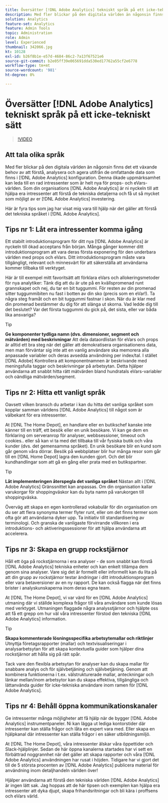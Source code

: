 ```yaml
---
title: Översätter [!DNL Adobe Analytics] tekniskt språk på ett icke-tekniskt sätt
description: Med fler blickar på den digitala världen än någonsin finns det ett växande behov av att förstå, analysera och agera utifrån de omfattande data som finns i [!DNL Adobe Analytics] konfiguration. Denna ökade uppmärksamhet kan leda till en rad intressenter som är helt nya för props- och eVars-världen. Som din organisations [!DNL Adobe Analytics] är ni nyckeln till att hjälpa era intressenter att förstå de tekniska detaljerna och få ut så mycket som möjligt av er [!DNL Adobe Analytics] investering.
solution: Analytics
feature-set: Analytics
feature: Admin Tools
topic: Administration
role: Admin
level: Experienced
thumbnail: 342066.jpg
kt: 10128
exl-id: b26f8b1e-e57d-4684-86c2-7a13f67521e6
source-git-commit: b2e05ff39e065691dda530ed17762a55cf2e6778
workflow-type: tm+mt
source-wordcount: '981'
ht-degree: 0%

---
```


# Översätter [!DNL Adobe Analytics] tekniskt språk på ett icke-tekniskt sätt

>[!VIDEO](https://video.tv.adobe.com/v/342066/?quality=12&learn=on)

## Att tala olika språk

Med fler blickar på den digitala världen än någonsin finns det ett växande behov av att förstå, analysera och agera utifrån de omfattande data som finns i [!DNL Adobe Analytics] konfiguration. Denna ökade uppmärksamhet kan leda till en rad intressenter som är helt nya för props- och eVars-världen. Som din organisations [!DNL Adobe Analytics] är ni nyckeln till att hjälpa era intressenter att förstå de tekniska detaljerna och få ut så mycket som möjligt av er [!DNL Adobe Analytics] investering.

Här är fyra tips som jag har visat mig vara till hjälp när det gäller att förstå det tekniska språket i [!DNL Adobe Analytics].

## Tips nr 1: Låt era intressenter komma igång

Ett stabilt introduktionsprogram för ditt nya [!DNL Adobe Analytics] är nyckeln till ökad acceptans från början. Många gånger kommer ditt introduktionsprogram att vara deras första exponering för den underbara världen med props och eVars. Ditt introduktionsprogram måste vara tillgängligt, relevant och minnesvärt för att säkerställa att användarna kommer tillbaka till verktyget.

Här är till exempel mitt favoritsätt att förklara eVars och allokeringsmetoder för nya analytiker: Tänk dig att du är ute på en kvällspromenad runt grannskapet och nej, du tar en bit tuggummi. För resten av din promenad sitter tuggummibiten nu fast i botten av din sko (precis som en eVar!). Ta några steg framåt och en bit tuggummi fastnar i skon. När du är klar med din promenad bestämmer du dig för att slänga ut skorna. Vad ledde dig till det beslutet? Var det första tuggummi du gick på, det sista, eller var båda lika ansvariga?

>[!TIP]
>
>**Ge komponenter tydliga namn (dvs. dimensioner, segment och mätvärden) med beskrivningar**
>Att dela dataordlistan för eVars och props är alltid ett bra steg när det gäller att demokratisera organisationens data, men man förväntar sig inte att en vanlig användare ska memorera alla anpassade variabler och deras avsedda användning per index/tal. I stället [!DNL Adobe] Kontrollera att komponentnamnen är beskrivande med meningsfulla taggar och beskrivningar på arbetsytan. Detta hjälper användarna att snabbt hitta rätt mätvärden bland hundratals eVars-variabler och oändliga mätvärden/segment.

## Tips nr 2: Hitta ett vanligt språk

Oavsett vilken bransch du arbetar i kan du hitta det vanliga språket som kopplar samman världens [!DNL Adobe Analytics] till något som är välbekant för era intressenter.

At [!DNL The Home Depot], en handlare eller en butikschef kanske inte känner till en träff, ett besök eller en unik besökare. Vi kan ge dem en förklaring om serveranrop för analyser, webbsessioner, timeout och cookies.. eller så kan vi ta med det tillbaka till vår fysiska butik och våra kunder (dvs. det gemensamma språket). En unik besökare blir en kund som går genom våra dörrar. Besök på webbplatser blir hur många resor som går till en [!DNL Home Depot] lagra den kunden gjort. Och det blir kundhandlingar som att gå en gång eller prata med en butikspartner.

>[!TIP]
>
>**Låt implementeringen återspegla det vanliga språket**
>Nästan allt i [!DNL Adobe Analytics] Gränssnittet kan anpassas. Om din organisation kallar varukorgar för shoppingväskor kan du byta namn på varukorgen till shoppingväska.
>
>Överväg att skapa en egen kontrollerad vokabulär för din organisation om du ser att flera synonyma termer flyter runt, eller om det finns termer som ofta gör att användarna dyker upp. Ta initiativ till standardisering av terminologi. Och granska de vanligaste förvirrande villkoren i era introduktions- och aktiveringssessioner för att hjälpa användarna att accelerera.

## Tips nr 3: Skapa en grupp rockstjärnor

Håll ett öga på rockstjärnorna i era analyser - de som snabbt kan förstå [!DNL Adobe Analytics] tekniska enheter och kan enkelt tillämpa dem genom sina analyser. Vare sig det är formellt eller informellt kan du lita på att din grupp av rockstjärnor testar ändringar i ditt introduktionsprogram eller vara betaversioner av en ny rapport. De kan också flagga när det finns brister i analyskunskaperna inom deras egna team.

At [!DNL The Home Depot], vi var värd för en [!DNL Adobe Analytics] utmaning där vi ställde komplexa frågor till våra användare som kunde lösas med verktyget. Utmaningen flaggade några analysstjärnor och hjälpte oss att få ett grepp om hur väl våra intressenter förstod den tekniska [!DNL Adobe Analytics] information.

>[!TIP]
>
>**Skapa kommenterade lösningsspecifika arbetsytemallar och riktlinjer**
>Utnyttja företagsrapporter (mallar) och textvisualiseringar i analysarbetsytan för att skapa kontextuella guider som hjälper dina rockstjärnor att hålla sig på rätt spår.
>
>Tack vare den flexibla arbetsytan för analyser kan du skapa mallar för snabbare analys och för självbetjäning och självbetjäning. Genom att kombinera funktionerna i t.ex. välstrukturerade mallar, anteckningar och länkar mellan/inom arbetsytor kan du skapa effektiva, tillgängliga och lättanvända guider för icke-tekniska användare inom ramen för [!DNL Adobe Analytics].

## Tips nr 4: Behåll öppna kommunikationskanaler

Ge intressenter många möjligheter att få hjälp när de bygger [!DNL Adobe Analytics] instrumentpaneler. Ni kan lägga ut lediga kontorstider där intressenter kan ställa frågor och låta en expert vara med. Eller skapa en hjälpkanal där intressenter kan ställa frågor i en säker utbildningsmiljö.

At [!DNL The Home Depot], våra intressenter älskar våra öppettider och Slack-hjälplinjer. Sedan de här öppna kanalerna startades har vi sett en förbättrad noggrannhet när det gäller att skapa rapporter och våra [!DNL Adobe Analytics] användningen har rusat i höjden. Tidigare har vi gjort det till de 5 största procenten av [!DNL Adobe Analytics] publicera material för användning inom detaljhandeln världen över!

Hjälper användarna att förstå den tekniska världen [!DNL Adobe Analytics] är ingen lätt sak. Jag hoppas att de här tipsen och exemplen kan hjälpa era intressenter att dyka djupt, skapa frihandsritningar och bli kära i proffsens och eVars värld.
